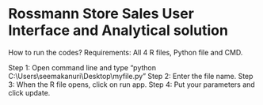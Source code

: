 # Rossmann Store Sales User Interface and Analytical solution


How to run the codes?
Requirements: All 4 R files, Python file and CMD.

Step 1: Open command line and type “python C:\Users\seemakanuri\Desktop\myfile.py”
Step 2: Enter the file name.
Step 3: When the R file opens, click on run app.
Step 4: Put your parameters and click update.
